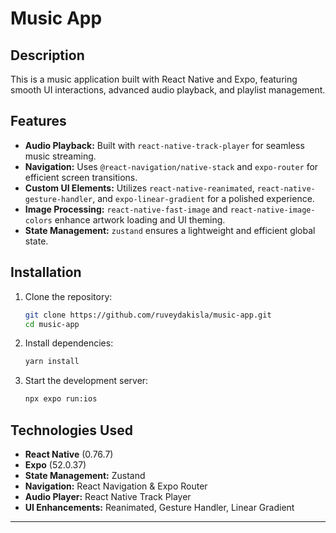 # Music App

## Description
This is a music application built with React Native and Expo, featuring smooth UI interactions, advanced audio playback, and playlist management.

## Features
- **Audio Playback:** Built with `react-native-track-player` for seamless music streaming.
- **Navigation:** Uses `@react-navigation/native-stack` and `expo-router` for efficient screen transitions.
- **Custom UI Elements:** Utilizes `react-native-reanimated`, `react-native-gesture-handler`, and `expo-linear-gradient` for a polished experience.
- **Image Processing:** `react-native-fast-image` and `react-native-image-colors` enhance artwork loading and UI theming.
- **State Management:** `zustand` ensures a lightweight and efficient global state.

## Installation
1. Clone the repository:
   ```sh
   git clone https://github.com/ruveydakisla/music-app.git
   cd music-app
   ```
2. Install dependencies:
   ```sh
   yarn install
   ```
3. Start the development server:
   ```sh
   npx expo run:ios
   ```

## Technologies Used
 - **React Native** (0.76.7)
 - **Expo** (52.0.37)
 - **State Management:** Zustand
 - **Navigation:** React Navigation & Expo Router
 - **Audio Player:** React Native Track Player
 - **UI Enhancements:** Reanimated, Gesture Handler, Linear Gradient

---

